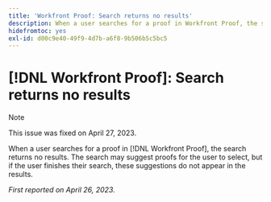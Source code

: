 ```yaml
---
title: 'Workfront Proof: Search returns no results'
description: When a user searches for a proof in Workfront Proof, the search retuens no results. The search may suggest proofs for the user to select, but if the user finishes their search, these suggestions do not appear in the results.
hidefromtoc: yes
exl-id: d00c9e40-49f9-4d7b-a6f8-9b506b5c5bc5
---
```

# [!DNL Workfront Proof]: Search returns no results

>[!NOTE]
>
>This issue was fixed on April 27, 2023.

When a user searches for a proof in [!DNL Workfront Proof], the search returns no results. The search may suggest proofs for the user to select, but if the user finishes their search, these suggestions do not appear in the results.

_First reported on April 26, 2023._
